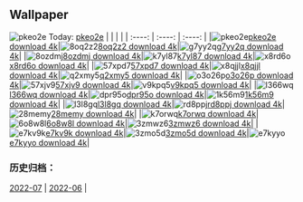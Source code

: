 ## Wallpaper
![pkeo2e](https://w.wallhaven.cc/full/pk/wallhaven-pkeo2e.jpg) Today: [pkeo2e](https://th.wallhaven.cc/small/pk/pkeo2e.jpg)
|      |      |      |
| :----: | :----: | :----: |
|![pkeo2e](https://th.wallhaven.cc/small/pk/pkeo2e.jpg)[pkeo2e download 4k](https://wallhaven.cc/w/pkeo2e)|![8oq2z2](https://th.wallhaven.cc/small/8o/8oq2z2.jpg)[8oq2z2 download 4k](https://wallhaven.cc/w/8oq2z2)|![g7yy2q](https://th.wallhaven.cc/small/g7/g7yy2q.jpg)[g7yy2q download 4k](https://wallhaven.cc/w/g7yy2q)|
|![8ozdmj](https://th.wallhaven.cc/small/8o/8ozdmj.jpg)[8ozdmj download 4k](https://wallhaven.cc/w/8ozdmj)|![k7yl87](https://th.wallhaven.cc/small/k7/k7yl87.jpg)[k7yl87 download 4k](https://wallhaven.cc/w/k7yl87)|![x8rd6o](https://th.wallhaven.cc/small/x8/x8rd6o.jpg)[x8rd6o download 4k](https://wallhaven.cc/w/x8rd6o)|
|![57xpd7](https://th.wallhaven.cc/small/57/57xpd7.jpg)[57xpd7 download 4k](https://wallhaven.cc/w/57xpd7)|![x8qjjl](https://th.wallhaven.cc/small/x8/x8qjjl.jpg)[x8qjjl download 4k](https://wallhaven.cc/w/x8qjjl)|![q2xmy5](https://th.wallhaven.cc/small/q2/q2xmy5.jpg)[q2xmy5 download 4k](https://wallhaven.cc/w/q2xmy5)|
|![o3o26p](https://th.wallhaven.cc/small/o3/o3o26p.jpg)[o3o26p download 4k](https://wallhaven.cc/w/o3o26p)|![57xjv9](https://th.wallhaven.cc/small/57/57xjv9.jpg)[57xjv9 download 4k](https://wallhaven.cc/w/57xjv9)|![v9kpq5](https://th.wallhaven.cc/small/v9/v9kpq5.jpg)[v9kpq5 download 4k](https://wallhaven.cc/w/v9kpq5)|
|![l366wq](https://th.wallhaven.cc/small/l3/l366wq.jpg)[l366wq download 4k](https://wallhaven.cc/w/l366wq)|![dpr95o](https://th.wallhaven.cc/small/dp/dpr95o.jpg)[dpr95o download 4k](https://wallhaven.cc/w/dpr95o)|![1k56m9](https://th.wallhaven.cc/small/1k/1k56m9.jpg)[1k56m9 download 4k](https://wallhaven.cc/w/1k56m9)|
|![l3l8gq](https://th.wallhaven.cc/small/l3/l3l8gq.jpg)[l3l8gq download 4k](https://wallhaven.cc/w/l3l8gq)|![rd8ppj](https://th.wallhaven.cc/small/rd/rd8ppj.jpg)[rd8ppj download 4k](https://wallhaven.cc/w/rd8ppj)|![28memy](https://th.wallhaven.cc/small/28/28memy.jpg)[28memy download 4k](https://wallhaven.cc/w/28memy)|
|![k7orwq](https://th.wallhaven.cc/small/k7/k7orwq.jpg)[k7orwq download 4k](https://wallhaven.cc/w/k7orwq)|![6o8w8l](https://th.wallhaven.cc/small/6o/6o8w8l.jpg)[6o8w8l download 4k](https://wallhaven.cc/w/6o8w8l)|![3zmwz6](https://th.wallhaven.cc/small/3z/3zmwz6.jpg)[3zmwz6 download 4k](https://wallhaven.cc/w/3zmwz6)|
|![e7kv9k](https://th.wallhaven.cc/small/e7/e7kv9k.jpg)[e7kv9k download 4k](https://wallhaven.cc/w/e7kv9k)|![3zmo5d](https://th.wallhaven.cc/small/3z/3zmo5d.jpg)[3zmo5d download 4k](https://wallhaven.cc/w/3zmo5d)|![e7kyyo](https://th.wallhaven.cc/small/e7/e7kyyo.jpg)[e7kyyo download 4k](https://wallhaven.cc/w/e7kyyo)|

### 历史归档：
[2022-07](https://github.com/april-projects/april-wallpaper/tree/main/picture/2022-07/) | [2022-06](https://github.com/april-projects/april-wallpaper/tree/main/picture/2022-06/) | 